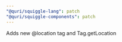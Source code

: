 ```yaml
---
"@quri/squiggle-lang": patch
"@quri/squiggle-components": patch
---
```


Adds new @location tag and Tag.getLocation
